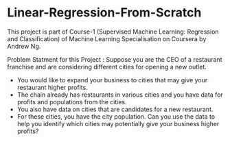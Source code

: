 # Linear-Regression-From-Scratch
This project is part of Course-1 (Supervised Machine Learning: Regression and Classification) of Machine Learning Specialisation on Coursera by Andrew Ng. 

Problem Statment for this Project : 
Suppose you are the CEO of a restaurant franchise and are considering different cities for opening a new outlet.
- You would like to expand your business to cities that may give your restaurant higher profits.
- The chain already has restaurants in various cities and you have data for profits and populations from the cities.
- You also have data on cities that are candidates for a new restaurant.
- For these cities, you have the city population.
Can you use the data to help you identify which cities may potentially give your business higher profits?



